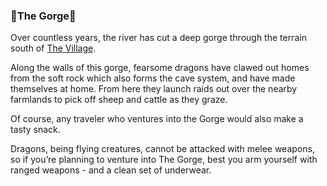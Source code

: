 ### 🐲The Gorge🐲
Over countless years, the river has cut a deep gorge through the terrain south of [The Village](/locations/village_square/index.md).

Along the walls of this gorge, fearsome dragons have clawed out homes from the soft rock which also forms the cave
  system, and have made themselves at home. From here they launch raids out over the nearby farmlands to pick off
  sheep and cattle as they graze.

Of course, any traveler who ventures into the Gorge would also make a tasty snack.

Dragons, being flying creatures, cannot be attacked with melee weapons, so if you’re planning to venture into The
  Gorge, best you arm yourself with ranged weapons - and a clean set of underwear.


